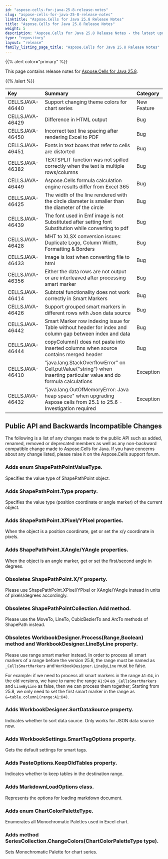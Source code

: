 ```yaml
---
id: "aspose-cells-for-java-25-8-release-notes"
slug: "aspose-cells-for-java-25-8-release-notes"
linktitle: "Aspose.Cells for Java 25.8 Release Notes"
title: "Aspose.Cells for Java 25.8 Release Notes"
weight: 5
description: "Aspose.Cells for Java 25.8 Release Notes - the latest updates and fixes."
type: "repository"
layout: "release"
family_listing_page_title: "Aspose.Cells for Java 25.8 Release Notes"
---
```


{{% alert color="primary" %}}

This page contains release notes for [Aspose.Cells for Java 25.8](https://releases.aspose.com/cells/java/25-8/).

{{% /alert %}}

|**Key**|**Summary**|**Category**|
| :- | :- | :- |
|CELLSJAVA-46440|Support changing theme colors for chart series|New Feature
|CELLSJAVA-46429|Difference in HTML output |Bug
|CELLSJAVA-46450|Incorrect text line spacing after rendering Excel to PDF|Bug
|CELLSJAVA-46451|Fonts in text boxes that refer to cells are distorted|Bug
|CELLSJAVA-46382|TEXTSPLIT function was not spilled correctly when the text is multiple rows/columns|Bug
|CELLSJAVA-46449|Aspose.Cells formula calculation engine results differ from Excel 365|Bug
|CELLSJAVA-46425|The width of the line rendered with the circle diameter is smaller than the diameter of the circle|Bug
|CELLSJAVA-46439|The font used in Emf image is not Substituted after setting font Substitution while converting to pdf|Bug
|CELLSJAVA-46428|MHT to XLSX conversion issues: Duplicate Logo, Column Width, Formatting & Borders|Bug
|CELLSJAVA-46433|Image is lost when converting file to html|Bug
|CELLSJAVA-46356|Either the data rows are not output or are interleaved after processing smart marker|Bug
|CELLSJAVA-46414|Subtotal functionality does not work correctly in Smart Markers|Bug
|CELLSJAVA-46426|Support grouped smart markers in different rows with Json data source |Bug
|CELLSJAVA-46442|Smart Marker row indexing issue for Table without header for index and column gap between index and data|Bug
|CELLSJAVA-46444|copyColumn() does not paste into inserted columns when source contains merged header|Bug
|CELLSJAVA-46410|"java.lang.StackOverflowError" on Cell.putValue("string") when inserting particular value and do formula calculations|Exception
|CELLSJAVA-46432|"java.lang.OutOfMemoryError: Java heap space" when upgrading Aspose cells from 25.1 to 25.6 - Investigation required|Exception

## **Public API and Backwards Incompatible Changes**

The following is a list of any changes made to the public API such as added, renamed, removed or deprecated members as well as any non-backward compatible change made to Aspose.Cells for Java. If you have concerns about any change listed, please raise it on the Aspose.Cells support forum.

### **Adds enum ShapePathPointValueType.**

Specifies the value type of ShapePathPoint object.

### **Adds ShapePathPoint.Type property.**

Specifies the value type (position coordinate or angle marker) of the current object.

### **Adds ShapePathPoint.XPixel/YPixel properties.**

When the object is a position coordinate, get or set the x/y coordinate in pixels.

### **Adds ShapePathPoint.XAngle/YAngle properties.**

When the object is an angle marker, get or set the first/second angle in degrees.

### **Obsoletes ShapePathPoint.X/Y property.**

Please use ShapePathPoint.XPixel/YPixel or XAngle/YAngle instead in units of pixels/degrees accordingly.

### **Obsoletes ShapePathPointCollection.Add method.**

Please use the MoveTo, LineTo, CubicBezierTo and ArcTo methods of ShapePath instead.

### **Obsoletes WorkbookDesigner.Process(Range,Boolean) method and WorkbookDesigner.LineByLine property.**

Please use range smart marker instead.
In order to process all smart markers of a range before the version 25.8, the range must be named as `_CellsSmartMarkers` and `WorkbookDesigner.LineByLine` must be false.

For example: if we need to process all smart markers in the range `A1:D4`, in the old versions, we have to name the range `A1:D4` as `_CellsSmartMarkers` and `LineByLine` as false, then we can process them together; Starting from 25.8, we only need to set the first smart marker in the range as `&=table.column1(range:A1:D4)`.

### **Adds WorkbookDesigner.SortDataSource property.**

Indicates whether to sort data source. Only works for JSON data source now.

### **Adds WorkbookSettings.SmartTagOptions property.**

Gets the default settings for smart tags.

### **Adds PasteOptions.KeepOldTables property.**

Indicates whether to keep tables in the destination range.

### **Adds MarkdownLoadOptions class.**

Represents the options for loading markdown document.

### **Adds enum ChartColorPaletteType.**

Enumerates all Monochromatic Palettes used in Excel chart.

### **Adds method SeriesCollection.ChangeColors(ChartColorPaletteType type).**

Sets Monochromatic Palette for chart series.
